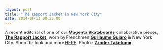 ```yaml
---
layout: post
title: "The Rapport Jacket in New York City"
date: 2014-06-13 08:25:00
---
```


<p>A recent editorial&nbsp;of one of&nbsp;our <strong><a href="http://www.magentaskateboards.com/">Magenta Skateboards</a></strong> collaborative pieces, <strong><a href="http://store.castequality.com/product/the-rapport-jacket">The Rapport Jacket</a></strong>, worn by Frenchmen <strong><a href="https://vimeo.com/83923996">Guillaume Guiaro</a></strong> in New York City. Shop the look and more <a href="http://store.castequality.com">HERE</a>. Photo : <strong><a href="http://www.zandertaketomo.com/">Zander Taketomo</a></strong></p>

<p><img alt="" data-rich-file-id="51" src="http://s3.amazonaws.com/caste-server-production/rich/rich_files/rich_files/51/blog/magenta-edit-01.jpg" /></p>

<p><img alt="" data-rich-file-id="52" src="http://s3.amazonaws.com/caste-server-production/rich/rich_files/rich_files/52/blog/magenta-edit-02.jpg" /></p>

<p><img alt="" data-rich-file-id="53" src="http://s3.amazonaws.com/caste-server-production/rich/rich_files/rich_files/53/blog/magenta-edit-03.jpg" /></p>

<p><img alt="" data-rich-file-id="55" src="http://s3.amazonaws.com/caste-server-production/rich/rich_files/rich_files/55/blog/magenta-edit-04.jpg" /></p>

<p><img alt="" data-rich-file-id="54" src="http://s3.amazonaws.com/caste-server-production/rich/rich_files/rich_files/54/blog/magenta-edit-06.jpg" /></p>

<p><img alt="" data-rich-file-id="56" src="http://s3.amazonaws.com/caste-server-production/rich/rich_files/rich_files/56/blog/magenta-edit-07.jpg" /></p>

